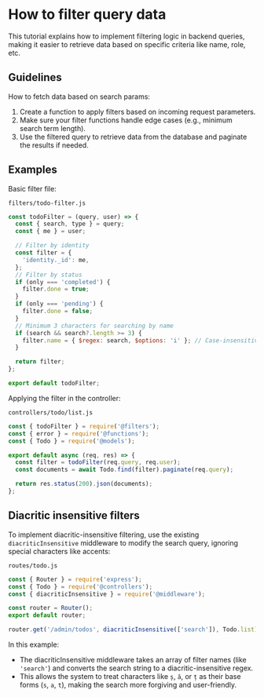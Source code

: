 # How to filter query data

This tutorial explains how to implement filtering logic in backend queries, making it easier to retrieve data based on specific criteria like name, role, etc.

## Guidelines

How to fetch data based on search params:

1. Create a function to apply filters based on incoming request parameters.
2. Make sure your filter functions handle edge cases (e.g., minimum search term length).
3. Use the filtered query to retrieve data from the database and paginate the results if needed.

## Examples

Basic filter file:

`filters/todo-filter.js`

```js
const todoFilter = (query, user) => {
  const { search, type } = query;
  const { me } = user;

  // Filter by identity
  const filter = { 
    'identity._id': me,
  };
  // Filter by status
  if (only === 'completed') {
    filter.done = true;
  }
  if (only === 'pending') {
    filter.done = false;
  }
  // Minimum 3 characters for searching by name
  if (search && search?.length >= 3) {
    filter.name = { $regex: search, $options: 'i' }; // Case-insensitive search
  }

  return filter;
};

export default todoFilter;
```

Applying the filter in the controller:

`controllers/todo/list.js`

```js
const { todoFilter } = require('@filters');
const { error } = require('@functions');
const { Todo } = require('@models');

export default async (req, res) => {
  const filter = todoFilter(req.query, req.user);
  const documents = await Todo.find(filter).paginate(req.query);

  return res.status(200).json(documents);
};
```

## Diacritic insensitive filters

To implement diacritic-insensitive filtering, use the existing `diacriticInsensitive` middleware to modify the search query, ignoring special characters like accents:

`routes/todo.js`

```js
const { Router } = require('express');
const { Todo } = require('@controllers');
const { diacriticInsensitive } = require('@middleware');

const router = Router();
export default router;

router.get('/admin/todos', diacriticInsensitive(['search']), Todo.list);
```

In this example:

- The diacriticInsensitive middleware takes an array of filter names (like `'search'`) and converts the search string to a diacritic-insensitive regex.
- This allows the system to treat characters like `ș`, `ă`, or `ț` as their base forms (`s`, `a`, `t`), making the search more forgiving and user-friendly.
